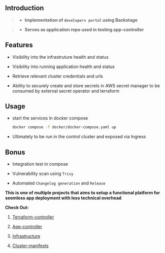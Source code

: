 ## Introduction

> - **Implementation of `developers portal` using Backstage**

> - **Serves as application repo used in testing app-controller**


## Features

- Visibility into the infrastruture health and status

- Visibility into running application health and status

- Retrieve relevant cluster credentials and urls

- Ability to securely create and store secrets in AWS secret manager to be consumed by external secret operator and terraform


## Usage

- start the services in docker compose

   ```sh
   docker compose -f docker/docker-compose.yaml up
   ```

- Ultimately to be run in the control cluster and exposed via Ingress

## Bonus

- Integration test in compose

- Vulnerability scan using `Trivy`

- Automated `Changelog generation` and `Release` 


**This is one of multiple projects that aims to setup a functional platform for seemless app deployment with less technical overhead**

**Check Out:**

1. [Terraform-controller](https://github.com/alustan/terraform-controller)

2. [App-controller](https://github.com/alustan/app-controller)

3. [Infrastructure](https://github.com/alustan/infrastructure)

4. [Cluster-manifests](https://github.com/alustan/cluster-manifests)
